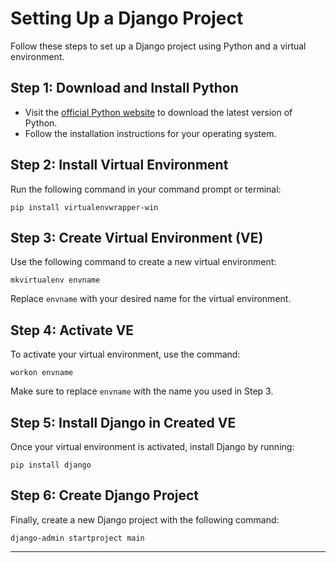 # Setting Up a Django Project

Follow these steps to set up a Django project using Python and a virtual environment.

## Step 1: Download and Install Python
- Visit the [official Python website](https://www.python.org/downloads/) to download the latest version of Python.
- Follow the installation instructions for your operating system.

## Step 2: Install Virtual Environment
Run the following command in your command prompt or terminal:
```
pip install virtualenvwrapper-win
```

## Step 3: Create Virtual Environment (VE)
Use the following command to create a new virtual environment:
```
mkvirtualenv envname
```
Replace `envname` with your desired name for the virtual environment.

## Step 4: Activate VE
To activate your virtual environment, use the command:
```
workon envname
```
Make sure to replace `envname` with the name you used in Step 3.

## Step 5: Install Django in Created VE
Once your virtual environment is activated, install Django by running:
```
pip install django
```

## Step 6: Create Django Project
Finally, create a new Django project with the following command:
```
django-admin startproject main
```
---